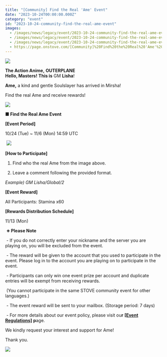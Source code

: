 ```yaml
---
title: "[Community] Find the Real 'Ame' Event"
date: "2023-10-24T00:00:00.000Z"
category: "event"
id: "2023-10-24-community-find-the-real-ame-event"
images:
  - /images/news/legacy/event/2023-10-24-community-find-the-real-ame-event/8f00ab341d02437f925a46e0914bfbc1.webp
  - /images/news/legacy/event/2023-10-24-community-find-the-real-ame-event/84e4a0297d604977af60c2389e859860.webp
  - /images/news/legacy/event/2023-10-24-community-find-the-real-ame-event/61dad6b7bbc3453db0e791c4759a803f.webp
  - https://page.onstove.com/[Community]%20Find%20the%20Real%20'Ame'%20Event_fichiers/%EC%95%84%EC%97%90%EB%A5%B4_1694156343734.png
---
```


![](/images/news/legacy/event/2023-10-24-community-find-the-real-ame-event/8f00ab341d02437f925a46e0914bfbc1.webp)  
  

**The Action Anime,** **OUTERPLANE**  
**Hello, Masters!** **This is** GM **Lisha**!

**Ame,** a kind and gentle Soulslayer has arrived in Mirsha!

Find the real Ame and receive rewards!

![](/images/news/legacy/event/2023-10-24-community-find-the-real-ame-event/84e4a0297d604977af60c2389e859860.webp)  
  

**■ Find the Real Ame Event**

**\[Event Period\]**

10/24 (Tue) ~ 11/6 (Mon) 14:59 UTC

 ![](/images/news/legacy/event/2023-10-24-community-find-the-real-ame-event/61dad6b7bbc3453db0e791c4759a803f.webp)  

**\[How to Participate\]**

1) Find who the real Ame from the image above.

2) Leave a comment following the provided format. 

*Example) GM Lisha/Global/2*

**\[Event Reward\]**

All Participants: Stamina x60

**\[Rewards Distribution Schedule\]**

11/13 (Mon)

 **※ Please Note**

 - If you do not correctly enter your nickname and the server you are playing on, you will be excluded from the event.

 - The reward will be given to the account that you used to participate in the event. Please log in to the account you are playing on to participate in the event.

 - Participants can only win one event prize per account and duplicate entries will be exempt from receiving rewards. 

 (You cannot participate in the same STOVE community event for other languages.)

 - The event reward will be sent to your mailbox. (Storage period: 7 days)

 - For more details about our event policy, please visit ou**r** [**\[Event Regulations\]**](https://www.smilegatemegaport.com/terms/index?gameType=MOBILE&termsType=8&langCode=en) **p**age.

We kindly request your interest and support for Ame!

Thank you.

![](https://page.onstove.com/[Community]%20Find%20the%20Real%20'Ame'%20Event_fichiers/%EC%95%84%EC%97%90%EB%A5%B4_1694156343734.png)
